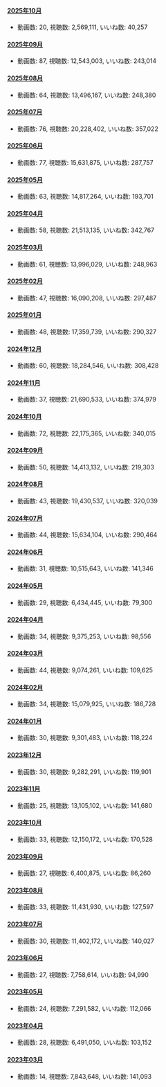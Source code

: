#### [2025年10月](videos/202510 "wikilink")

-   動画数: 20, 視聴数: 2,569,111, いいね数: 40,257

#### [2025年09月](videos/202509 "wikilink")

-   動画数: 87, 視聴数: 12,543,003, いいね数: 243,014

#### [2025年08月](videos/202508 "wikilink")

-   動画数: 64, 視聴数: 13,496,167, いいね数: 248,380

#### [2025年07月](videos/202507 "wikilink")

-   動画数: 76, 視聴数: 20,228,402, いいね数: 357,022

#### [2025年06月](videos/202506 "wikilink")

-   動画数: 77, 視聴数: 15,631,875, いいね数: 287,757

#### [2025年05月](videos/202505 "wikilink")

-   動画数: 63, 視聴数: 14,817,264, いいね数: 193,701

#### [2025年04月](videos/202504 "wikilink")

-   動画数: 58, 視聴数: 21,513,135, いいね数: 342,767

#### [2025年03月](videos/202503 "wikilink")

-   動画数: 61, 視聴数: 13,996,029, いいね数: 248,963

#### [2025年02月](videos/202502 "wikilink")

-   動画数: 47, 視聴数: 16,090,208, いいね数: 297,487

#### [2025年01月](videos/202501 "wikilink")

-   動画数: 48, 視聴数: 17,359,739, いいね数: 290,327

#### [2024年12月](videos/202412 "wikilink")

-   動画数: 60, 視聴数: 18,284,546, いいね数: 308,428

#### [2024年11月](videos/202411 "wikilink")

-   動画数: 37, 視聴数: 21,690,533, いいね数: 374,979

#### [2024年10月](videos/202410 "wikilink")

-   動画数: 72, 視聴数: 22,175,365, いいね数: 340,015

#### [2024年09月](videos/202409 "wikilink")

-   動画数: 50, 視聴数: 14,413,132, いいね数: 219,303

#### [2024年08月](videos/202408 "wikilink")

-   動画数: 43, 視聴数: 19,430,537, いいね数: 320,039

#### [2024年07月](videos/202407 "wikilink")

-   動画数: 44, 視聴数: 15,634,104, いいね数: 290,464

#### [2024年06月](videos/202406 "wikilink")

-   動画数: 31, 視聴数: 10,515,643, いいね数: 141,346

#### [2024年05月](videos/202405 "wikilink")

-   動画数: 29, 視聴数: 6,434,445, いいね数: 79,300

#### [2024年04月](videos/202404 "wikilink")

-   動画数: 34, 視聴数: 9,375,253, いいね数: 98,556

#### [2024年03月](videos/202403 "wikilink")

-   動画数: 44, 視聴数: 9,074,261, いいね数: 109,625

#### [2024年02月](videos/202402 "wikilink")

-   動画数: 34, 視聴数: 15,079,925, いいね数: 186,728

#### [2024年01月](videos/202401 "wikilink")

-   動画数: 30, 視聴数: 9,301,483, いいね数: 118,224

#### [2023年12月](videos/202312 "wikilink")

-   動画数: 30, 視聴数: 9,282,291, いいね数: 119,901

#### [2023年11月](videos/202311 "wikilink")

-   動画数: 25, 視聴数: 13,105,102, いいね数: 141,680

#### [2023年10月](videos/202310 "wikilink")

-   動画数: 33, 視聴数: 12,150,172, いいね数: 170,528

#### [2023年09月](videos/202309 "wikilink")

-   動画数: 27, 視聴数: 6,400,875, いいね数: 86,260

#### [2023年08月](videos/202308 "wikilink")

-   動画数: 33, 視聴数: 11,431,930, いいね数: 127,597

#### [2023年07月](videos/202307 "wikilink")

-   動画数: 30, 視聴数: 11,402,172, いいね数: 140,027

#### [2023年06月](videos/202306 "wikilink")

-   動画数: 27, 視聴数: 7,758,614, いいね数: 94,990

#### [2023年05月](videos/202305 "wikilink")

-   動画数: 24, 視聴数: 7,291,582, いいね数: 112,066

#### [2023年04月](videos/202304 "wikilink")

-   動画数: 28, 視聴数: 6,491,050, いいね数: 103,152

#### [2023年03月](videos/202303 "wikilink")

-   動画数: 14, 視聴数: 7,843,648, いいね数: 141,093

